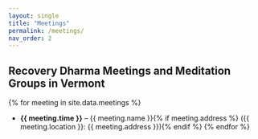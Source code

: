 ```yaml
---
layout: single
title: "Meetings"
permalink: /meetings/
nav_order: 2
---
```

## Recovery Dharma Meetings and Meditation Groups in Vermont

{% for meeting in site.data.meetings %}
- **{{ meeting.time }}** – {{ meeting.name }}{% if meeting.address %} ({{ meeting.location }}: {{ meeting.address }}){% endif %}
{% endfor %}

<!-- You can embed a Google Calendar here if desired -->
<!-- <iframe src="YOUR_GOOGLE_CALENDAR_URL" width="100%" height="600"></iframe> -->
